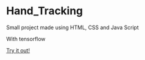 # Hand_Tracking
Small project made using HTML, CSS and Java Script

With tensorflow

[Try it out!](https://rhynd.github.io/Hand_Tracking/)
